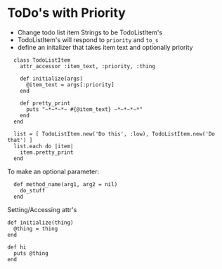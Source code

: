 # ToDo's with Priority

- Change todo list item Strings to be TodoListItem's
- TodoListItem's will respond to `priority` and `to_s`
- define an initalizer that takes item text and optionally priority

```
  class TodoListItem
    attr_accessor :item_text, :priority, :thing

    def initialize(args)
      @item_text = args[:priority]
    end

    def pretty_print
      puts "~*~*~*~ #{@item_text} ~*~*~*~*"
    end
  end

  list = [ TodoListItem.new('Do this', :low), TodoListItem.new('Do that') ]
  list.each do |item|
    item.pretty_print
  end
```

To make an optional parameter:

```
  def method_name(arg1, arg2 = nil)
    do_stuff
  end
```
Setting/Accessing attr's
```
def initialize(thing)
  @thing = thing
end

def hi
  puts @thing
end
```
